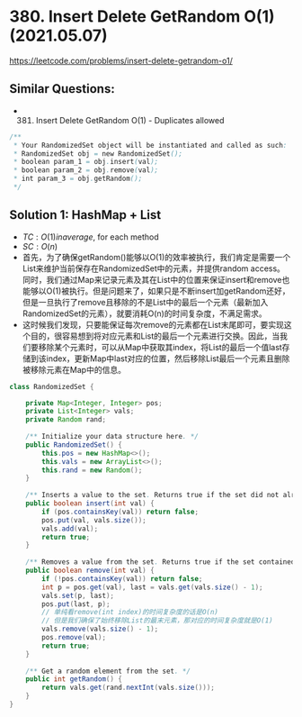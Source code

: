 # 380. Insert Delete GetRandom O(1) (2021.05.07)

https://leetcode.com/problems/insert-delete-getrandom-o1/

## Similar Questions:
- 381. Insert Delete GetRandom O(1) - Duplicates allowed

```java
/**
 * Your RandomizedSet object will be instantiated and called as such:
 * RandomizedSet obj = new RandomizedSet();
 * boolean param_1 = obj.insert(val);
 * boolean param_2 = obj.remove(val);
 * int param_3 = obj.getRandom();
 */
```

## Solution 1: HashMap + List

- $TC:O(1) in average$, for each method
- $SC:O(n)$
- 首先，为了确保getRandom()能够以O(1)的效率被执行，我们肯定是需要一个List来维护当前保存在RandomizedSet中的元素，并提供random access。同时，我们通过Map来记录元素及其在List中的位置来保证insert和remove也能够以O(1)被执行。但是问题来了，如果只是不断insert加getRandom还好，但是一旦执行了remove且移除的不是List中的最后一个元素（最新加入RandomizedSet的元素），就要消耗O(n)的时间复杂度，不满足需求。
- 这时候我们发现，只要能保证每次remove的元素都在List末尾即可，要实现这个目的，很容易想到将对应元素和List的最后一个元素进行交换。因此，当我们要移除某个元素时，可以从Map中获取其index，将List的最后一个值last存储到该index，更新Map中last对应的位置，然后移除List最后一个元素且删除被移除元素在Map中的信息。

```java
class RandomizedSet {

    private Map<Integer, Integer> pos;
    private List<Integer> vals;
    private Random rand;
    
    /** Initialize your data structure here. */
    public RandomizedSet() {
        this.pos = new HashMap<>();
        this.vals = new ArrayList<>();
        this.rand = new Random();
    }
    
    /** Inserts a value to the set. Returns true if the set did not already contain the specified element. */
    public boolean insert(int val) {
        if (pos.containsKey(val)) return false;
        pos.put(val, vals.size());
        vals.add(val);
        return true;
    }
    
    /** Removes a value from the set. Returns true if the set contained the specified element. */
    public boolean remove(int val) {
        if (!pos.containsKey(val)) return false;
        int p = pos.get(val), last = vals.get(vals.size() - 1);
        vals.set(p, last);
        pos.put(last, p);
        // 单纯看remove(int index)的时间复杂度的话是O(n)
        // 但是我们确保了始终移除List的最末元素，那对应的时间复杂度就是O(1)
        vals.remove(vals.size() - 1);
        pos.remove(val);
        return true;
    }
    
    /** Get a random element from the set. */
    public int getRandom() {
        return vals.get(rand.nextInt(vals.size()));
    }
}
```
